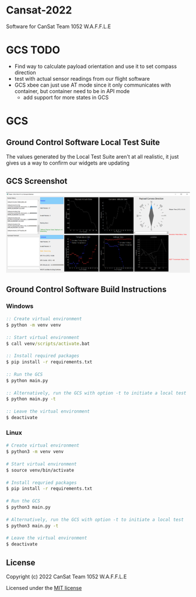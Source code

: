 # Cansat-2022
Software for CanSat Team 1052 W.A.F.F.L.E
# GCS TODO
- Find way to calculate payload orientation and use it to set compass direction
- test with actual sensor readings from our flight software
- GCS xbee can just use AT mode since it only communicates with container, but container need to be in API mode
  - add support for more states in GCS

# GCS
## Ground Control Software Local Test Suite
The values generated by the Local Test Suite aren't at all realistic, it just gives us a way to confirm our widgets are updating

## GCS Screenshot
![GCS-screenshot](GCS/reports/GCS-screenshot.png)

## Ground Control Software Build Instructions

### Windows
```bat
:: Create virtual environment
$ python -m venv venv

:: Start virtual environment
$ call venv/scripts/activate.bat

:: Install required packages
$ pip install -r requirements.txt

:: Run the GCS
$ python main.py

:: Alternatively, run the GCS with option -t to initiate a local test
$ python main.py -t

:: Leave the virtual environment
$ deactivate
```

### Linux
```bash
# Create virtual environment
$ python3 -m venv venv

# Start virtual environment
$ source venv/bin/activate

# Install requried packages
$ pip install -r requirements.txt

# Run the GCS
$ python3 main.py

# Alternatively, run the GCS with option -t to initiate a local test
$ python3 main.py -t

# Leave the virtual environment
$ deactivate
```
## License
Copyright (c) 2022 CanSat Team 1052 W.A.F.F.L.E

Licensed under the [MIT license](LICENSE)
